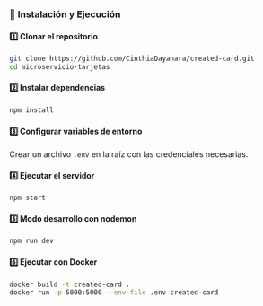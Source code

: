 ### 🚀 **Instalación y Ejecución**

#### 1️⃣ **Clonar el repositorio**
```bash
git clone https://github.com/CinthiaDayanara/created-card.git
cd microservicio-tarjetas
```

#### 2️⃣ **Instalar dependencias**
```bash
npm install
```

#### 3️⃣ **Configurar variables de entorno**
Crear un archivo `.env` en la raíz con las credenciales necesarias.

#### 4️⃣ **Ejecutar el servidor**
```bash
npm start
```

#### 5️⃣ **Modo desarrollo con nodemon**
```bash
npm run dev
```

#### 6️⃣ **Ejecutar con Docker**
```bash
docker build -t created-card .
docker run -p 5000:5000 --env-file .env created-card
```
